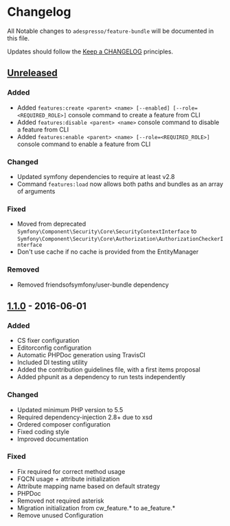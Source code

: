 # Changelog

All Notable changes to `adespresso/feature-bundle` will be documented in this file.

Updates should follow the [Keep a CHANGELOG](http://keepachangelog.com/) principles.

## [Unreleased]
### Added

  * Added `features:create <parent> <name> [--enabled] [--role=<REQUIRED_ROLE>]` console command to create a feature from CLI
  * Added `features:disable <parent> <name>` console command to disable a feature from CLI
  * Added `features:enable <parent> <name> [--role=<REQUIRED_ROLE>]` console command to enable a feature from CLI

### Changed

  * Updated symfony dependencies to require at least v2.8
  * Command `features:load` now allows both paths and bundles as an array of arguments

### Fixed

  * Moved from deprecated `Symfony\Component\Security\Core\SecurityContextInterface` to `Symfony\Component\Security\Core\Authorization\AuthorizationCheckerInterface`
  * Don't use cache if no cache is provided from the EntityManager

### Removed

  * Removed friendsofsymfony/user-bundle dependency

## [1.1.0] - 2016-06-01
### Added

  * CS fixer configuration
  * Editorconfig configuration
  * Automatic PHPDoc generation using TravisCI
  * Included DI testing utility
  * Added the contribution guidelines file, with a first items proposal
  * Added phpunit as a dependency to run tests independently

### Changed

  * Updated minimum PHP version to 5.5
  * Required dependency-injection 2.8+ due to xsd
  * Ordered composer configuration
  * Fixed coding style
  * Improved documentation

### Fixed
  * Fix required for correct method usage
  * FQCN usage + attribute initialization
  * Attribute mapping name based on default strategy
  * PHPDoc
  * Removed not required asterisk
  * Migration initialization from cw_feature.* to ae_feature.*
  * Remove unused Configuration

[Unreleased]: https://github.com/adespresso/FeatureBundle/compare/1.1.0...HEAD
[1.1.0]: https://github.com/adespresso/FeatureBundle/compare/1.0.0...1.1.0
